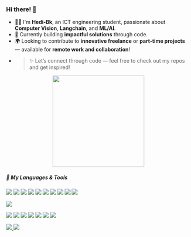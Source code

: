  ### Hi there!  👋 
- 👨‍💻 I'm **Hedi-Bk**, an ICT engineering student, passionate about **Computer Vision**, **Langchain**, and **ML/AI**.
- 🚀 Currently building **impactful solutions** through code.
- 🌍 Looking to contribute to **innovative freelance** or **part-time projects** — available for **remote work and collaboration**!
 - 
    > ✨ Let’s connect through code — feel free to check out my repos and get inspired!

<div align="center">
  <img src="https://media1.giphy.com/media/v1.Y2lkPTc5MGI3NjExZzduYTcyNzJmaTNiNmR2Mnl6N2w4bnVyeHZydTBteGk3cmt2d2RxMyZlcD12MV9pbnRlcm5hbF9naWZfYnlfaWQmY3Q9Zw/c2CDTcHLscXaU5s1vK/giphy.gif" width="250" />
</div>

##### 🚀 My Languages & Tools

<p align="left"> <!-- Frontend --> <a href="https://getbootstrap.com/" target="_blank"><img src="https://img.shields.io/badge/-Bootstrap-563D7C?style=for-the-badge&logo=bootstrap&logoColor=white" /></a> <a href="https://developer.mozilla.org/en-US/docs/Web/CSS" target="_blank"><img src="https://img.shields.io/badge/-CSS3-1572B6?style=for-the-badge&logo=css3&logoColor=white" /></a> <a href="https://developer.mozilla.org/en-US/docs/Web/HTML" target="_blank"><img src="https://img.shields.io/badge/-HTML5-E34F26?style=for-the-badge&logo=html5&logoColor=white" /></a> <a href="https://developer.mozilla.org/en-US/docs/Web/JavaScript" target="_blank"><img src="https://img.shields.io/badge/-JavaScript-F7DF1E?style=for-the-badge&logo=javascript&logoColor=black" /></a> <a href="https://react.dev/" target="_blank"><img src="https://img.shields.io/badge/-React-20232A?style=for-the-badge&logo=react&logoColor=61DAFB" /></a> <a href="https://www.figma.com/" target="_blank"><img src="https://img.shields.io/badge/-Figma-F24E1E?style=for-the-badge&logo=figma&logoColor=white" /></a> <!-- Backend -->
<a href="https://expressjs.com/" target="_blank"><img src="https://img.shields.io/badge/-Express-000000?style=for-the-badge&logo=express&logoColor=white" /></a>
<a href="https://nodejs.org/" target="_blank"><img src="https://img.shields.io/badge/-Node.js-339933?style=for-the-badge&logo=nodedotjs&logoColor=white" /></a>
<a href="https://www.mongodb.com/" target="_blank"><img src="https://img.shields.io/badge/-MongoDB-47A248?style=for-the-badge&logo=mongodb&logoColor=white" /></a>
<a href="https://www.postman.com/" target="_blank"><img src="https://img.shields.io/badge/-Postman-FF6C37?style=for-the-badge&logo=postman&logoColor=white" /></a>

<!-- Tools -->
<a href="https://git-scm.com/" target="_blank"><img src="https://img.shields.io/badge/-Git-F05032?style=for-the-badge&logo=git&logoColor=white" /></a>

<!-- Python & ML -->
<a href="https://www.python.org/" target="_blank"><img src="https://img.shields.io/badge/-Python-3776AB?style=for-the-badge&logo=python&logoColor=white" /></a>
<a href="https://opencv.org/" target="_blank"><img src="https://img.shields.io/badge/-OpenCV-5C3EE8?style=for-the-badge&logo=opencv&logoColor=white" /></a>
<a href="https://pandas.pydata.org/" target="_blank"><img src="https://img.shields.io/badge/-Pandas-150458?style=for-the-badge&logo=pandas&logoColor=white" /></a>
<a href="https://pytorch.org/" target="_blank"><img src="https://img.shields.io/badge/-PyTorch-EE4C2C?style=for-the-badge&logo=pytorch&logoColor=white" /></a>
<a href="https://scikit-learn.org/" target="_blank"><img src="https://img.shields.io/badge/-Scikit--Learn-F7931E?style=for-the-badge&logo=scikit-learn&logoColor=white" /></a>
<a href="https://google.github.io/mediapipe/" target="_blank"><img src="https://img.shields.io/badge/-MediaPipe-FFCC00?style=for-the-badge&logo=google&logoColor=black" /></a>
<a href="https://streamlit.io/" target="_blank">
  <img src="https://img.shields.io/badge/-Streamlit-FF4B4B?style=for-the-badge&logo=streamlit&logoColor=white" />
</a>

<!-- Hugging Face -->
<a href="https://huggingface.co/" target="_blank">
  <img src="https://img.shields.io/badge/-Hugging%20Face-FFD21F?style=for-the-badge&logo=huggingface&logoColor=black" />
</a>

<!-- Gradio -->
<a href="https://www.gradio.app/" target="_blank">
  <img src="https://img.shields.io/badge/-Gradio-3C77C2?style=for-the-badge&logo=gradio&logoColor=white" />
</a>

</p>
